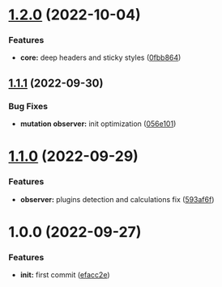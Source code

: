 # [1.2.0](https://github.com/yoyurec/logseq-sticky-headers/compare/v1.1.1...v1.2.0) (2022-10-04)


### Features

* **core:** deep headers and sticky styles ([0fbb864](https://github.com/yoyurec/logseq-sticky-headers/commit/0fbb864320c4d8fbdbb9ceb71725c3b7fa46cdc3))

## [1.1.1](https://github.com/yoyurec/logseq-sticky-headers/compare/v1.1.0...v1.1.1) (2022-09-30)


### Bug Fixes

* **mutation observer:** init optimization ([056e101](https://github.com/yoyurec/logseq-sticky-headers/commit/056e10154d6c74912e9db2fa9253e630fb070653))

# [1.1.0](https://github.com/yoyurec/logseq-sticky-headers/compare/v1.0.0...v1.1.0) (2022-09-29)


### Features

* **observer:** plugins detection and calculations fix ([593af6f](https://github.com/yoyurec/logseq-sticky-headers/commit/593af6f2f826c52641170a637d3790763e30144d))

# 1.0.0 (2022-09-27)


### Features

* **init:** first commit ([efacc2e](https://github.com/yoyurec/logseq-sticky-headers/commit/efacc2eb307fe28035310c3db9fb9a5950407f85))
